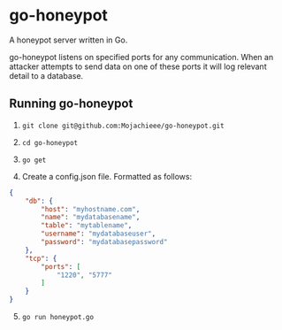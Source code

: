 # go-honeypot
A honeypot server written in Go. 

go-honeypot listens on specified ports for any communication. When an attacker attempts to send data on one of these ports it will log relevant detail to a database.

## Running go-honeypot

1. `git clone git@github.com:Mojachieee/go-honeypot.git`
2. `cd go-honeypot`
3. `go get`

4. Create a config.json file. Formatted as follows:
```json
{
    "db": {
        "host": "myhostname.com",
        "name": "mydatabasename",
        "table": "mytablename",
        "username": "mydatabaseuser",
        "password": "mydatabasepassword"
    },
    "tcp": {
        "ports": [
            "1220", "5777"
        ]
    }
}
```

5. `go run honeypot.go`
